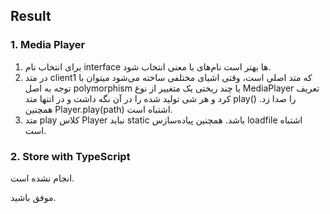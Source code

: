 ## Result

### 1. Media Player
1. برای انتخاب نام interface ها بهتر است نام‌های با معنی انتخاب شود.
2. در متد client1 که متد اصلی است، وقتی اشیای مختلفی ساخته می‌شود میتوان با توجه به اصل polymorphism یا چند ریختی یک متغییر از نوع MediaPlayer تعریف کرد و هر شی تولید شده را در آن نگه داشت و در انتها متد play() را صدا زد. همچنین Player.play(path) اشتباه است.
3. متد play کلاس Player نباید static باشد. همچنین پیاده‌سازس loadfile اشتباه است.

### 2. Store with TypeScript
انجام نشده است.

موفق باشید.